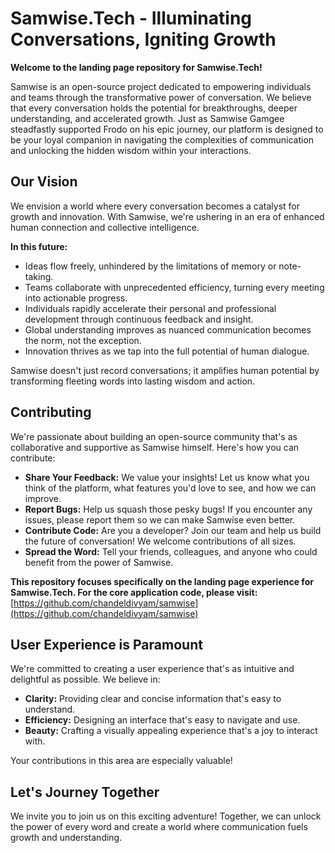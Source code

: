 # Samwise.Tech - Illuminating Conversations, Igniting Growth

**Welcome to the landing page repository for Samwise.Tech!**

Samwise is an open-source project dedicated to empowering individuals and teams through the transformative power of conversation. We believe that every conversation holds the potential for breakthroughs, deeper understanding, and accelerated growth. Just as Samwise Gamgee steadfastly supported Frodo on his epic journey, our platform is designed to be your loyal companion in navigating the complexities of communication and unlocking the hidden wisdom within your interactions.

## Our Vision

We envision a world where every conversation becomes a catalyst for growth and innovation. With Samwise, we're ushering in an era of enhanced human connection and collective intelligence.

**In this future:**

* Ideas flow freely, unhindered by the limitations of memory or note-taking.
* Teams collaborate with unprecedented efficiency, turning every meeting into actionable progress.
* Individuals rapidly accelerate their personal and professional development through continuous feedback and insight.
* Global understanding improves as nuanced communication becomes the norm, not the exception.
* Innovation thrives as we tap into the full potential of human dialogue.

Samwise doesn't just record conversations; it amplifies human potential by transforming fleeting words into lasting wisdom and action.

## Contributing

We're passionate about building an open-source community that's as collaborative and supportive as Samwise himself. Here's how you can contribute:

* **Share Your Feedback:** We value your insights! Let us know what you think of the platform, what features you'd love to see, and how we can improve.
* **Report Bugs:** Help us squash those pesky bugs! If you encounter any issues, please report them so we can make Samwise even better.
* **Contribute Code:** Are you a developer? Join our team and help us build the future of conversation! We welcome contributions of all sizes.
* **Spread the Word:** Tell your friends, colleagues, and anyone who could benefit from the power of Samwise.

**This repository focuses specifically on the landing page experience for Samwise.Tech.  For the core application code, please visit:** [https://github.com/chandeldivyam/samwise](https://github.com/chandeldivyam/samwise)

## User Experience is Paramount

We're committed to creating a user experience that's as intuitive and delightful as possible.  We believe in:

* **Clarity:** Providing clear and concise information that's easy to understand.
* **Efficiency:** Designing an interface that's easy to navigate and use.
* **Beauty:** Crafting a visually appealing experience that's a joy to interact with.

Your contributions in this area are especially valuable!

## Let's Journey Together

We invite you to join us on this exciting adventure!  Together, we can unlock the power of every word and create a world where communication fuels growth and understanding.
